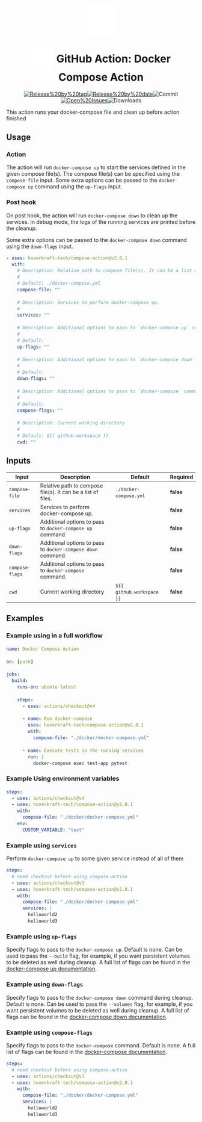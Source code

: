 <!-- markdownlint-disable-next-line first-line-heading -->
<div align="center" width="100%">
<!-- start branding -->

<img src=".github/ghadocs/branding.svg" width="15%" align="center" alt="branding<icon:anchor color:gray-dark>" />

<!-- end branding -->
<!-- start title -->

# <img src=".github/ghadocs/branding.svg" width="60px" align="center" alt="branding<icon:anchor color:gray-dark>" /> GitHub Action: Docker Compose Action

<!-- end title -->
<!-- start badges -->

<a href="https%3A%2F%2Fgithub.com%2Fhoverkraft-tech%2Fcompose-action%2Freleases%2Flatest"><img src="https://img.shields.io/github/v/release/hoverkraft-tech/compose-action?display_name=tag&sort=semver&logo=github&style=flat-square" alt="Release%20by%20tag" /></a><a href="https%3A%2F%2Fgithub.com%2Fhoverkraft-tech%2Fcompose-action%2Freleases%2Flatest"><img src="https://img.shields.io/github/release-date/hoverkraft-tech/compose-action?display_name=tag&sort=semver&logo=github&style=flat-square" alt="Release%20by%20date" /></a><img src="https://img.shields.io/github/last-commit/hoverkraft-tech/compose-action?logo=github&style=flat-square" alt="Commit" /><a href="https%3A%2F%2Fgithub.com%2Fhoverkraft-tech%2Fcompose-action%2Fissues"><img src="https://img.shields.io/github/issues/hoverkraft-tech/compose-action?logo=github&style=flat-square" alt="Open%20Issues" /></a><img src="https://img.shields.io/github/downloads/hoverkraft-tech/compose-action/total?logo=github&style=flat-square" alt="Downloads" />

<!-- end badges -->

</div>
<!-- start description -->

This action runs your docker-compose file and clean up before action finished

<!-- end description -->

<!-- start contents -->
<!-- end contents -->

## Usage

### Action

The action will run `docker-compose up` to start the services defined in the given compose file(s).
The compose file(s) can be specified using the `compose-file` input.
Some extra options can be passed to the `docker-compose up` command using the `up-flags` input.

### Post hook

On post hook, the action will run `docker-compose down` to clean up the services.
In debug mode, the logs of the running services are printed before the cleanup.

Some extra options can be passed to the `docker-compose down` command using the `down-flags` input.

<!-- start usage -->

```yaml
- uses: hoverkraft-tech/compose-action@v2.0.1
  with:
    # Description: Relative path to compose file(s). It can be a list of files.
    #
    # Default: ./docker-compose.yml
    compose-file: ""

    # Description: Services to perform docker-compose up.
    #
    services: ""

    # Description: Additional options to pass to `docker-compose up` command.
    #
    # Default:
    up-flags: ""

    # Description: Additional options to pass to `docker-compose down` command.
    #
    # Default:
    down-flags: ""

    # Description: Additional options to pass to `docker-compose` command.
    #
    # Default:
    compose-flags: ""

    # Description: Current working directory
    #
    # Default: ${{ github.workspace }}
    cwd: ""
```

<!-- end usage -->

## Inputs

<!-- start inputs -->

| **Input**                  | **Description**                                                         | **Default**                          | **Required** |
| -------------------------- | ----------------------------------------------------------------------- | ------------------------------------ | ------------ |
| <code>compose-file</code>  | Relative path to compose file(s). It can be a list of files.            | <code>./docker-compose.yml</code>    | **false**    |
| <code>services</code>      | Services to perform docker-compose up.                                  |                                      | **false**    |
| <code>up-flags</code>      | Additional options to pass to <code>docker-compose up</code> command.   |                                      | **false**    |
| <code>down-flags</code>    | Additional options to pass to <code>docker-compose down</code> command. |                                      | **false**    |
| <code>compose-flags</code> | Additional options to pass to <code>docker-compose</code> command.      |                                      | **false**    |
| <code>cwd</code>           | Current working directory                                               | <code>${{ github.workspace }}</code> | **false**    |

<!-- end inputs -->
<!-- start outputs -->
<!-- end outputs -->

## Examples

### Example using in a full workflow

```yaml
name: Docker Compose Action

on: [push]

jobs:
  build:
    runs-on: ubuntu-latest

    steps:
      - uses: actions/checkout@v4

      - name: Run docker-compose
        uses: hoverkraft-tech/compose-action@v2.0.1
        with:
          compose-file: "./docker/docker-compose.yml"

      - name: Execute tests in the running services
        run: |
          docker-compose exec test-app pytest
```

<!-- start [.github/ghadocs/examples/] -->
<!-- end [.github/ghadocs/examples/] -->

### Example Using environment variables

```yaml
steps:
  - uses: actions/checkout@v4
  - uses: hoverkraft-tech/compose-action@v2.0.1
    with:
      compose-file: "./docker/docker-compose.yml"
    env:
      CUSTOM_VARIABLE: "test"
```

### Example using `services`

Perform `docker-compose up` to some given service instead of all of them

```yaml
steps:
  # need checkout before using compose-action
  - uses: actions/checkout@v3
  - uses: hoverkraft-tech/compose-action@v2.0.1
    with:
      compose-file: "./docker/docker-compose.yml"
      services: |
        helloworld2
        helloworld3
```

### Example using `up-flags`

Specify flags to pass to the `docker-compose up`. Default is none. Can be used
to pass the `--build` flag, for example, if you want persistent volumes to be
deleted as well during cleanup. A full list of flags can be found in the
[docker-compose up documentation](https://docs.docker.com/compose/reference/up/).

### Example using `down-flags`

Specify flags to pass to the `docker-compose down` command during cleanup.
Default is none. Can be used to pass the `--volumes` flag, for example, if you
want persistent volumes to be deleted as well during cleanup. A full list of
flags can be found in the
[docker-compose down documentation](https://docs.docker.com/compose/reference/down/).

### Example using `compose-flags`

Specify flags to pass to the `docker-compose` command. Default is none. A full
list of flags can be found in the
[docker-compose documentation](https://docs.docker.com/compose/reference/#command-options-overview-and-help).

```yaml
steps:
  # need checkout before using compose-action
  - uses: actions/checkout@v3
  - uses: hoverkraft-tech/compose-action@v2.0.1
    with:
      compose-file: "./docker/docker-compose.yml"
      services: |
        helloworld2
        helloworld3
```
